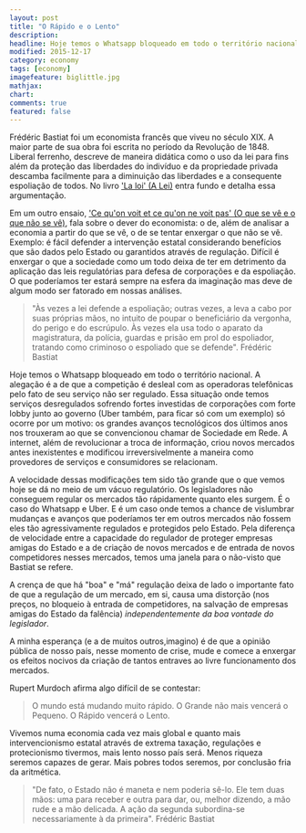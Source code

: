 ```yaml
---
layout: post
title: "O Rápido e o Lento"
description:
headline: Hoje temos o Whatsapp bloqueado em todo o território nacional. A alegação é a de que a competição é desleal com as operadoras telefônicas.
modified: 2015-12-17
category: economy
tags: [economy]
imagefeature: biglittle.jpg
mathjax:
chart:
comments: true
featured: false
---
```


Frédéric Bastiat foi um economista francês que viveu no século XIX. A maior parte de sua obra foi escrita no período da Revolução de 1848. Liberal ferrenho, descreve de maneira didática como o uso da lei para fins além da proteção das liberdades do indivíduo e da propriedade privada descamba facilmente para a diminuição das liberdades e a consequente espoliação de todos. No livro <a href="http://www.institutcoppet.org/wp-content/uploads/2011/01/La-Loi.pdf">'La loi' (A Lei)</a> entra fundo e detalha essa argumentação.

Em um outro ensaio, <a href="">'Ce qu'on voit et ce qu'on ne voit pas' (O que se vê e o que não se vê)</a>, fala sobre o dever do economista: o de, além de analisar a economia a partir do que se vê, o de se tentar enxergar o que não se vê. Exemplo: é fácil defender a intervenção estatal considerando benefícios que são dados pelo Estado ou garantidos através de regulação. Difícil é enxergar o que a sociedade como um todo deixa de ter em detrimento da aplicação das leis regulatórias para defesa de corporações e da espoliação. O que poderíamos ter estará sempre na esfera da imaginação mas deve de algum modo ser fatorado em nossas análises.

<blockquote>"Às vezes a lei defende a espoliação; outras vezes, a leva a cabo por suas próprias mãos, no intuito de poupar o beneficiário da vergonha, do perigo e do escrúpulo. Às vezes ela usa todo o aparato da magistratura, da polícia, guardas e prisão em prol do espoliador, tratando como criminoso o espoliado que se defende". Frédéric Bastiat</blockquote>

Hoje temos o Whatsapp bloqueado em todo o território nacional. A alegação é a de que a competição é desleal com as operadoras telefônicas pelo fato de seu serviço não ser regulado. Essa situação onde temos serviços desregulados sofrendo fortes investidas de corporações com forte lobby junto ao governo (Uber também, para ficar só com um exemplo) só ocorre por um motivo: os grandes avanços tecnológicos dos últimos anos nos trouxeram ao que se convencionou chamar de Sociedade em Rede. A internet, além de revolucionar a troca de informação, criou novos mercados antes inexistentes e modificou irreversivelmente a maneira como provedores de serviços e consumidores se relacionam.

A velocidade dessas modificações tem sido tão grande que o que vemos hoje se dá no meio de um vácuo regulatório. Os legisladores não conseguem regular os mercados tão rápidamente quanto eles surgem. É o caso do Whatsapp e Uber. E é um caso onde temos a chance de vislumbrar mudanças e avanços que poderíamos ter em outros mercados não fossem eles tão agressivamente regulados e protegidos pelo Estado. Pela diferença de velocidade entre a capacidade do regulador de proteger empresas amigas do Estado e a de criação de novos mercados e de entrada de novos competidores nesses mercados, temos uma janela para o não-visto que Bastiat se refere.

A crença de que há "boa" e "má" regulação deixa de lado o importante fato de que a regulação de um mercado, em si, causa uma distorção (nos preços, no bloqueio à entrada de competidores, na salvação de empresas amigas do Estado da falência) <i>independentemente da boa vontade do legislador</i>.

A minha esperança (e a de muitos outros,imagino) é de que a opinião pública de nosso país, nesse momento de crise, mude e comece a enxergar os efeitos nocivos da criação de tantos entraves ao livre funcionamento dos mercados.

Rupert Murdoch afirma algo difícil de se contestar:

<blockquote>O mundo está mudando muito rápido. O Grande não mais vencerá o Pequeno. O Rápido vencerá o Lento.</blockquote>

Vivemos numa economia cada vez mais global e quanto mais intervencionismo estatal através de extrema taxação, regulações e protecionismo tivermos, mais lento nosso país será. Menos riqueza seremos capazes de gerar. Mais pobres todos seremos, por conclusão fria da aritmética.

<blockquote>"De fato, o Estado não é maneta e nem poderia sê-lo. Ele tem duas mãos: uma para receber e outra para dar, ou, melhor dizendo, a mão rude e a mão delicada. A ação da segunda subordina-se necessariamente à da primeira". Frédéric Bastiat</blockquote>
